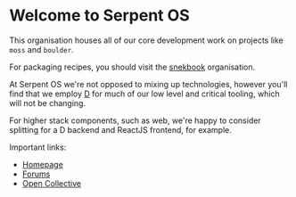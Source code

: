 # Welcome to Serpent OS

This organisation houses all of our core development work on projects like `moss` and `boulder`.

For packaging recipes, you should visit the [snekbook](https://github.com/snekbook) organisation.

At Serpent OS we're not opposed to mixing up technologies, however you'll find that we employ [D](https://dlang.org) for much of our low level and critical tooling, which will not be changing.

For higher stack components, such as web, we're happy to consider splitting for a D backend and ReactJS frontend, for example.

Important links:

 - [Homepage](https://serpentos.com)
 - [Forums](https://forums.serpentos.com)
 - [Open Collective](https://opencollective.com/serpent-os)
